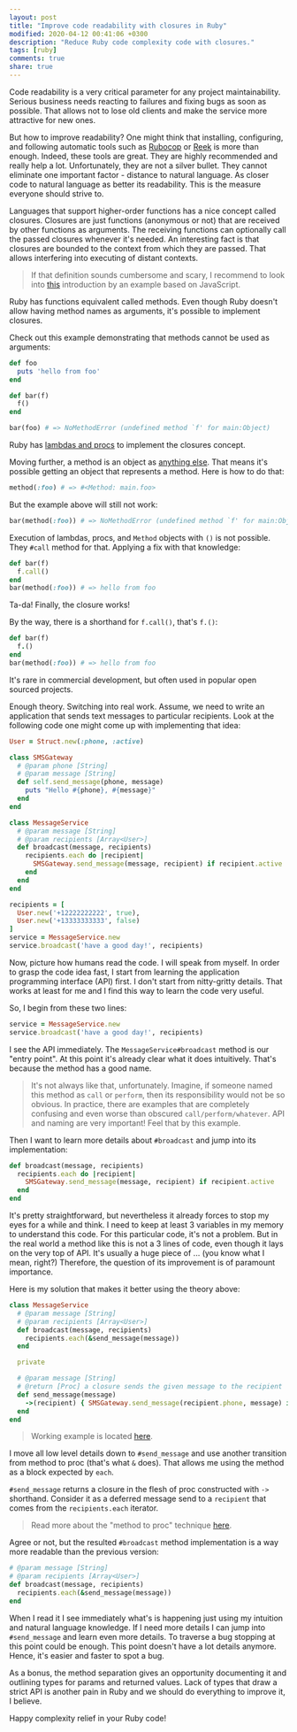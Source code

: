 ```yaml
---
layout: post
title: "Improve code readability with closures in Ruby"
modified: 2020-04-12 00:41:06 +0300
description: "Reduce Ruby code complexity code with closures."
tags: [ruby]
comments: true
share: true
---
```


Code readability is a very critical parameter for any project maintainability.
Serious business needs reacting to failures and fixing bugs as soon as possible.
That allows not to lose old clients and make the service more attractive for new ones.

But how to improve readability? One might think that installing, configuring, and following automatic tools
 such as [Rubocop](https://github.com/rubocop-hq/rubocop) or [Reek](https://github.com/troessner/reek)
 is more than enough. Indeed, these tools are great. They are highly recommended and really help a lot.
 Unfortunately, they are not a silver bullet. They cannot eliminate one important factor - distance to natural language.
 As closer code to natural language as better its readability. This is the measure everyone should strive to.

Languages that support higher-order functions has
a nice concept called closures. Closures are just functions (anonymous or not) that are received by other functions as arguments.
The receiving functions can optionally call the passed closures whenever it's needed. An interesting fact is that closures are bounded to
the context from which they are passed. That allows interfering into executing of distant contexts.

> If that definition sounds cumbersome and scary, I recommend to look into [this](https://www.w3schools.com/js/js_function_closures.asp) introduction
by an example based on JavaScript.

Ruby has functions equivalent called methods. Even though Ruby doesn't allow having method names as arguments,
it's possible to implement closures.

Check out this example demonstrating that methods cannot be used as arguments:

```ruby
def foo
  puts 'hello from foo'
end

def bar(f)
  f()
end

bar(foo) # => NoMethodError (undefined method `f' for main:Object)
```

Ruby has [lambdas and procs](https://www.rubyguides.com/2016/02/ruby-procs-and-lambdas/) to implement the closures concept.

Moving further, a method is an object as [anything else](https://www.ruby-lang.org/en/about/).
That means it's possible getting an object that represents a method. Here is how to do that:

```ruby
method(:foo) # => #<Method: main.foo>
```

But the example above will still not work:

```ruby
bar(method(:foo)) # => NoMethodError (undefined method `f' for main:Object)
```

Execution of lambdas, procs, and `Method` objects with `()` is not possible.
They `#call` method for that. Applying a fix with that knowledge:

```ruby
def bar(f)
  f.call()
end
bar(method(:foo)) # => hello from foo
```

Ta-da! Finally, the closure works!

By the way, there is a shorthand for `f.call()`, that's `f.()`:

```ruby
def bar(f)
  f.()
end
bar(method(:foo)) # => hello from foo
```

It's rare in commercial development, but often used in popular open sourced projects.

Enough theory. Switching into real work. Assume, we need to write an application that sends text messages
to particular recipients. Look at the following code one might come up with implementing that idea:

```ruby
User = Struct.new(:phone, :active)

class SMSGateway
  # @param phone [String]
  # @param message [String]
  def self.send_message(phone, message)
    puts "Hello #{phone}, #{message}"
  end
end

class MessageService
  # @param message [String]
  # @param recipients [Array<User>]
  def broadcast(message, recipients)
    recipients.each do |recipient|
      SMSGateway.send_message(message, recipient) if recipient.active
    end
  end
end

recipients = [
  User.new('+12222222222', true),
  User.new('+13333333333', false)
]
service = MessageService.new
service.broadcast('have a good day!', recipients)
```

Now, picture how humans read the code. I will speak from myself. In order to grasp the code idea fast,
I start from learning the application programming interface (API) first.
I don't start from nitty-gritty details. That works at least for me and I find this way to learn the code very useful.

So, I begin from these two lines:

```ruby
service = MessageService.new
service.broadcast('have a good day!', recipients)
```

I see the API immediately. The `MessageService#broadcast` method is our "entry point". At this point
it's already clear what it does intuitively. That's because the method has a good name.

> It's not always like that, unfortunately.
> Imagine, if someone named this method as `call` or `perform`, then its responsibility would not be so obvious.
> In practice, there are examples that are completely confusing and even worse than obscured `call/perform/whatever`.
> API and naming are very important! Feel that by this example.

Then I want to learn more details about `#broadcast` and jump into its implementation:

```ruby
def broadcast(message, recipients)
  recipients.each do |recipient|
    SMSGateway.send_message(message, recipient) if recipient.active
  end
end
```

It's pretty straightforward, but nevertheless it already forces to stop my eyes for a while and think.
I need to keep at least 3 variables in my memory to understand this code. For this particular code, it's not a problem.
But in the real world a method like this is not a 3 lines of code, even though it lays on the very top of API.
It's usually a huge piece of ... (you know what I mean, right?)
Therefore, the question of its improvement is of paramount importance.

Here is my solution that makes it better using the theory above:

```ruby
class MessageService
  # @param message [String]
  # @param recipients [Array<User>]
  def broadcast(message, recipients)
    recipients.each(&send_message(message))
  end

  private

  # @param message [String]
  # @return [Proc] a closure sends the given message to the recipient
  def send_message(message)
    ->(recipient) { SMSGateway.send_message(recipient.phone, message) if recipient.active}
  end
end
```

> Working example is located [here](https://gist.github.com/ka8725/4fa4e94b059a9b1f7c4fe5393fa7e850).

I move all low level details down to `#send_message` and use another transition from method to proc (that's what `&` does).
That allows me using the method as a block expected by `each`.

`#send_message` returns a closure in the flesh of proc constructed with `->` shorthand.
Consider it as a deferred message send to a `recipient` that comes from the `recipients.each` iterator.

> Read more about the "method to proc" technique [here](https://www.brianstorti.com/understanding-ruby-idiom-map-with-symbol/).

Agree or not, but the resulted `#broadcast` method implementation is a way more readable than the previous version:

```ruby
# @param message [String]
# @param recipients [Array<User>]
def broadcast(message, recipients)
  recipients.each(&send_message(message))
end
```

When I read it I see immediately what's is happening
just using my intuition and natural language knowledge. If I need more details I can jump into `#send_message`
and learn even more details. To traverse a bug stopping at this point could be enough.
This point doesn't have a lot details anymore. Hence, it's easier and faster to spot a bug.

As a bonus, the method separation gives an opportunity documenting it and outlining types for
params and returned values. Lack of types that draw a strict API is another pain in Ruby
and we should do everything to improve it, I believe.

Happy complexity relief in your Ruby code!
